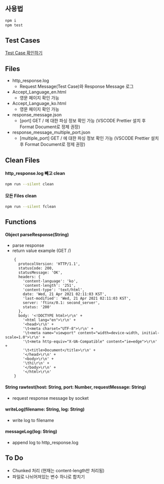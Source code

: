 ## 사용법

```sh
npm i
npm test
```

## Test Cases

[Test Case 확인하기](./testcase.md)

## Files

- http_response.log
  - Request Message(Test Case)와 Response Message 로그
- Accept_Language_en.html
  - 영문 페이지 확인 가능
- Accept_Language_ko.html
  - 영문 페이지 확인 가능
- response_message.json
  - [port] GET / 에 대한 파싱 정보 확인 가능 (VSCODE Prettier 설치 후 Format Document로 정제 권장)
- response_message_multiple_port.json
  - [multiple_port] GET / 에 대한 파싱 정보 확인 가능 (VSCODE Prettier 설치 후 Format Document로 정제 권장)

## Clean Files

#### http_response.log 빼고 clean

```sh
npm run --silent clean
```

#### 모든 Files clean

```sh
npm run --silent fclean
```

## Functions

#### Object parseResponse(String)
- parse response
- return value example (GET /)

```
    {
      protocolVersion: 'HTTP/1.1',
      statusCode: 200,
      statusMessage: 'OK',
      headers: {
        'content-language': 'ko',
        'content-length': '251',
        'content-type': 'text/html',
        date: 'Wed, 21 Apr 2021 02:11:03 KST',
        'last-modified': 'Wed, 21 Apr 2021 02:11:03 KST',
        server: 'ftinx/0.1: second_server',
        status: '200'
      },
      body: '<!DOCTYPE html>\r\n' +
        '<html lang="en">\r\n' +
        '<head>\r\n' +
        '\t<meta charset="UTF-8">\r\n' +
        '\t<meta name="viewport" content="width=device-width, initial-scale=1.0">\r\n' +
        '\t<meta http-equiv="X-UA-Compatible" content="ie=edge">\r\n' +
        '\t<title>Document</title>\r\n' +
        '</head>\r\n' +
        '<body>\r\n' +
        '\thi\r\n' +
        '</body>\r\n' +
        '</html>\r\n'
    }
```

#### String rawtest(host: String, port: Number, requestMessage: String)
- request response message by socket
#### writeLog(filename: String, log: String)
- write log to filename
#### messageLog(log: String)
- append log to http_response.log


## To Do
- Chunked 처리 (현재는 content-length만 처리됨)
- 파일로 나뉘어져있는 변수 하나로 합치기
